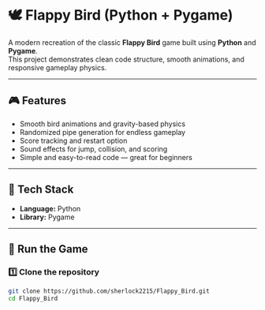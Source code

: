 # 🕊️ Flappy Bird (Python + Pygame)

A modern recreation of the classic **Flappy Bird** game built using **Python** and **Pygame**.  
This project demonstrates clean code structure, smooth animations, and responsive gameplay physics.

---

## 🎮 Features
- Smooth bird animations and gravity-based physics  
- Randomized pipe generation for endless gameplay  
- Score tracking and restart option  
- Sound effects for jump, collision, and scoring  
- Simple and easy-to-read code — great for beginners

---

## 🧠 Tech Stack
- **Language:** Python  
- **Library:** Pygame  

---

## 🚀 Run the Game

### 1️⃣ Clone the repository
```bash
git clone https://github.com/sherlock2215/Flappy_Bird.git
cd Flappy_Bird
